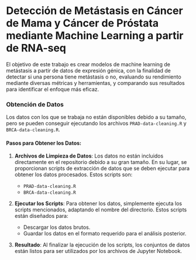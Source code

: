 # Detección de Metástasis en Cáncer de Mama y Cáncer de Próstata mediante Machine Learning a partir de RNA-seq
El objetivo de este trabajo es crear modelos de machine learning de metástasis a partir de datos de expresión génica, con la finalidad de detectar si una persona tiene metástasis o no,  evaluando su rendimiento mediante diversas métricas y herramientas, y comparando sus resultados para identificar el enfoque más eficaz.

### Obtención de Datos

Los datos con los que se trabaja no están disponibles debido a su tamaño, pero se pueden conseguir ejecutando los archivos `PRAD-data-cleaning.R` y `BRCA-data-cleaning.R`.

#### Pasos para Obtener los Datos:

1. **Archivos de Limpieza de Datos**: Los datos no están incluidos directamente en el repositorio debido a su gran tamaño. En su lugar, se proporcionan scripts de extracción de datos que se deben ejecutar para obtener los datos procesados. Estos scripts son:
   - `PRAD-data-cleaning.R`
   - `BRCA-data-cleaning.R`

2. **Ejecutar los Scripts**: Para obtener los datos, simplemente ejecuta los scripts mencionados, adaptando el nombre del directorio. Estos scripts están diseñados para:
   - Descargar los datos brutos.
   - Guardar los datos en el formato requerido para el análisis posterior.

3. **Resultado**: Al finalizar la ejecución de los scripts, los conjuntos de datos están listos para ser utilizados por los archivos de Jupyter Notebook.

